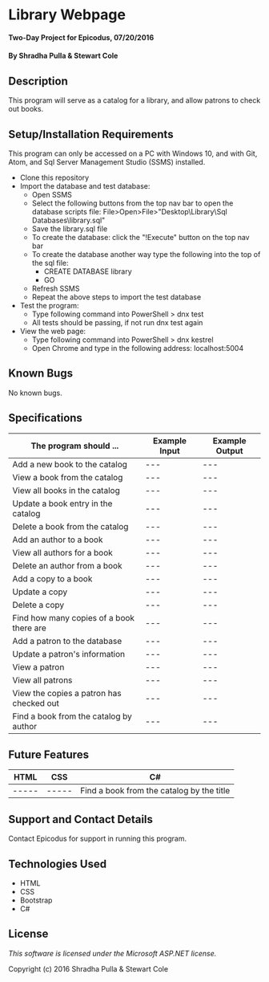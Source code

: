 # Library Webpage

#### Two-Day Project for Epicodus, 07/20/2016

#### By Shradha Pulla & Stewart Cole

## Description

This program will serve as a catalog for a library, and allow patrons to check out books.

## Setup/Installation Requirements

This program can only be accessed on a PC with Windows 10, and with Git, Atom, and Sql Server Management Studio (SSMS) installed.

* Clone this repository
* Import the database and test database:
  * Open SSMS
  * Select the following buttons from the top nav bar to open the database scripts file: File>Open>File>"Desktop\Library\Sql Databases\library.sql"
  * Save the library.sql file
  * To create the database: click the "!Execute" button on the top nav bar
  * To create the database another way type the following into the top of the sql file:
    * CREATE DATABASE library
    * GO
  * Refresh SSMS
  * Repeat the above steps to import the test database
* Test the program:
  * Type following command into PowerShell > dnx test
  * All tests should be passing, if not run dnx test again
* View the web page:
  * Type following command into PowerShell > dnx kestrel
  * Open Chrome and type in the following address: localhost:5004

## Known Bugs

No known bugs.

## Specifications

The program should ... | Example Input | Example Output
----- | ----- | -----
Add a new book to the catalog | --- | ---
View a book from the catalog | --- | ---
View all books in the catalog | --- | ---
Update a book entry in the catalog | --- | ---
Delete a book from the catalog | --- | ---
Add an author to a book | --- | ---
View all authors for a book | --- | ---
Delete an author from a book | --- | ---
Add a copy to a book | --- | ---
Update a copy | --- | ---
Delete a copy | --- | ---
Find how many copies of a book there are | --- | ---
Add a patron to the database | --- | ---
Update a patron's information | --- | ---
View a patron | --- | ---
View all patrons | --- | ---
View the copies a patron has checked out | --- | ---
Find a book from the catalog by author | --- | ---

## Future Features

HTML | CSS | C#
----- | ----- | -----
----- | ----- | Find a book from the catalog by the title

## Support and Contact Details

Contact Epicodus for support in running this program.

## Technologies Used

* HTML
* CSS
* Bootstrap
* C#

## License

*This software is licensed under the Microsoft ASP.NET license.*

Copyright (c) 2016 Shradha Pulla & Stewart Cole
